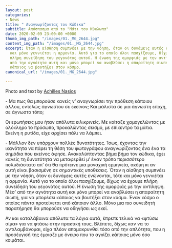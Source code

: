 ```yaml
---
layout: post
categories:
- News
title: " Αναγνωρίζοντας τον Κώδικα"
subtitle: Απόσπασμα από το "Μάτι του Κύκλωπα"
date: 2020-02-09 23:00:00 +0000
thumb_img_path: "/images/01._MG_2644.jpg"
content_img_path: "/images/01._MG_2644.jpg"
excerpt: Όταν η αίσθηση συμπνέει με την νόηση, όταν οι δυνάμεις αυτές ενώνονται, τότε
  και μόνο γεννιέται η αρμονία. Αυτό για το οποίο όλοι πασχίζουμε, δίχως να έχουμε
  πλήρη συνείδηση του γεγονότος αυτού. Η ένωση της ομορφιάς με την αντίληψη. Μέσ’
  από την αγνότητα αυτή και μόνο μπορεί να αναβλύσει η απαραίτητη σιωπή, για να μπορέσει
  κάποιος να βουτήξει στον κόσμο.
canonical_url: "/images/01._MG_2644.jpg"

---
```

Photo and text by <a href="https://anikon.org/" target="blank">Achilles Nasios</a>

\- Μα πως θα μπορούσε κανείς ν’ αναγνωρίσει την πρόθεση κάποιου άλλου, εντελώς άγνωστου σε εκείνον; Και μάλιστα σε μια άγνωστη εποχή, σε άγνωστο τόπο;

Οι ερωτήσεις μου ήταν απόλυτα ειλικρινείς. Με κοίταξε χαμογελώντας με ολόκληρο το πρόσωπο, προκαλώντας σεισμό, με επίκεντρο τα μάτια. Εκείνη η ρυτίδα, είχε αρχίσει πάλι να λάμπει.

\- Μάλλον δεν υπάρχουν πολλές δυνατότητες. Ίσως, έχοντας την ικανότητα να πάρει τη θέση του φωτογράφου αναγνωρίζοντας ένα ένα τα σημάδια που εκείνος άφησε. Ανακαλύπτοντας βήμα βήμα τον κώδικα, έχει κανείς τη δυνατότητα να μεταφερθεί μ’ έναν τρόπο περισσότερο πολυδιάστατο απ’ ότι θα πρότεινε μια μοναχική ερμηνεία, ακόμη κι αν αυτή είναι βασισμένη σε σημαντικές υποθέσεις. Όταν η αίσθηση συμπνέει με την νόηση, όταν οι δυνάμεις αυτές ενώνονται, τότε και μόνο γεννιέται η αρμονία. Αυτό για το οποίο όλοι πασχίζουμε, δίχως να έχουμε πλήρη συνείδηση του γεγονότος αυτού. Η ένωση της ομορφιάς με την αντίληψη. Μέσ’ από την αγνότητα αυτή και μόνο μπορεί να αναβλύσει η απαραίτητη σιωπή, για να μπορέσει κάποιος να βουτήξει στον κόσμο. Έναν κόσμο ο οποίος πάντα προτείνεται από κάποιον άλλο. Μόνο μια πιο συνειδητή παρατήρηση θα μπορούσε να οδηγήσει ως εκεί.

Αν και καταλάβαινα απόλυτα τα λόγια αυτά, έπρεπε τελικά να «φτύσω αίμα» για να φτάσω στην πρακτική τους. Βλέπετε, δίχως καν να το αντιλαμβάνομαι, είχα πλέον απομακρυνθεί τόσο από την απλότητα, που η προσέγγισή της έμοιαζε με όνειρο που το αγγίζει κάποιος μόνο όσο κοιμάται.